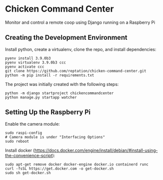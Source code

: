 # Chicken Command Center
Monitor and control a remote coop using Django running on a Raspberry Pi

## Creating the Development Environment
Install python, create a virtualenv, clone the repo, and install dependencies:
```
pyenv install 3.9.0b3
pyenv virtualenv 3.9.0b3 ccc
pyenv activate ccc
git clone https://github.com/reptation/chicken-command-center.git
python -m pip install -r requirements.txt
```

The project was initially created with the following steps:
```
python -m django startproject chickencommandcenter
python manage.py startapp watcher
```

## Setting Up the Raspberry Pi
Enable the camera module:
```
sudo raspi-config
# Camera module is under "Interfacing Options"
sudo reboot
```
Install docker (https://docs.docker.com/engine/install/debian/#install-using-the-convenience-script):
```
sudo apt-get remove docker docker-engine docker.io containerd runc
curl -fsSL https://get.docker.com -o get-docker.sh
sudo sh get-docker.sh
```

